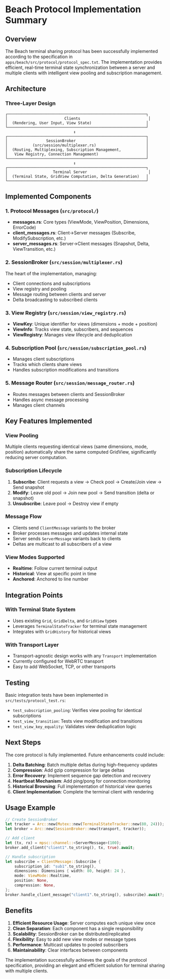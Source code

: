 # Beach Protocol Implementation Summary

## Overview

The Beach terminal sharing protocol has been successfully implemented according to the specification in `apps/beach/src/protocol/protocol_spec.txt`. The implementation provides efficient, real-time terminal state synchronization between a server and multiple clients with intelligent view pooling and subscription management.

## Architecture

### Three-Layer Design

```
┌─────────────────────────────────────────────────────────────┐
│                         Clients                              │
│  (Rendering, User Input, View State)                        │
└─────────────────────────────────────────────────────────────┘
                              ↕
┌─────────────────────────────────────────────────────────────┐
│                 SessionBroker                               │
│           (src/session/multiplexer.rs)                      │
│  (Routing, Multiplexing, Subscription Management,           │
│   View Registry, Connection Management)                     │
└─────────────────────────────────────────────────────────────┘
                              ↕
┌─────────────────────────────────────────────────────────────┐
│                    Terminal Server                           │
│  (Terminal State, GridView Computation, Delta Generation)   │
└─────────────────────────────────────────────────────────────┘
```

## Implemented Components

### 1. Protocol Messages (`src/protocol/`)
- **messages.rs**: Core types (ViewMode, ViewPosition, Dimensions, ErrorCode)
- **client_messages.rs**: Client→Server messages (Subscribe, ModifySubscription, etc.)
- **server_messages.rs**: Server→Client messages (Snapshot, Delta, ViewTransition, etc.)

### 2. SessionBroker (`src/session/multiplexer.rs`)
The heart of the implementation, managing:
- Client connections and subscriptions
- View registry and pooling
- Message routing between clients and server
- Delta broadcasting to subscribed clients

### 3. View Registry (`src/session/view_registry.rs`)
- **ViewKey**: Unique identifier for views (dimensions + mode + position)
- **ViewInfo**: Tracks view state, subscribers, and sequences
- **ViewRegistry**: Manages view lifecycle and deduplication

### 4. Subscription Pool (`src/session/subscription_pool.rs`)
- Manages client subscriptions
- Tracks which clients share views
- Handles subscription modifications and transitions

### 5. Message Router (`src/session/message_router.rs`)
- Routes messages between clients and SessionBroker
- Handles async message processing
- Manages client channels

## Key Features Implemented

### View Pooling
Multiple clients requesting identical views (same dimensions, mode, position) automatically share the same computed GridView, significantly reducing server computation.

### Subscription Lifecycle
1. **Subscribe**: Client requests a view → Check pool → Create/Join view → Send snapshot
2. **Modify**: Leave old pool → Join new pool → Send transition (delta or snapshot)
3. **Unsubscribe**: Leave pool → Destroy view if empty

### Message Flow
- Clients send `ClientMessage` variants to the broker
- Broker processes messages and updates internal state
- Server sends `ServerMessage` variants back to clients
- Deltas are multicast to all subscribers of a view

### View Modes Supported
- **Realtime**: Follow current terminal output
- **Historical**: View at specific point in time
- **Anchored**: Anchored to line number

## Integration Points

### With Terminal State System
- Uses existing `Grid`, `GridDelta`, and `GridView` types
- Leverages `TerminalStateTracker` for terminal state management
- Integrates with `GridHistory` for historical views

### With Transport Layer
- Transport-agnostic design works with any `Transport` implementation
- Currently configured for WebRTC transport
- Easy to add WebSocket, TCP, or other transports

## Testing

Basic integration tests have been implemented in `src/tests/protocol_test.rs`:
- `test_subscription_pooling`: Verifies view pooling for identical subscriptions
- `test_view_transition`: Tests view modification and transitions
- `test_view_key_equality`: Validates view deduplication logic

## Next Steps

The core protocol is fully implemented. Future enhancements could include:

1. **Delta Batching**: Batch multiple deltas during high-frequency updates
2. **Compression**: Add gzip compression for large deltas
3. **Error Recovery**: Implement sequence gap detection and recovery
4. **Heartbeat Mechanism**: Add ping/pong for connection monitoring
5. **Historical Browsing**: Full implementation of historical view queries
6. **Client Implementation**: Complete the terminal client with rendering

## Usage Example

```rust
// Create SessionBroker
let tracker = Arc::new(Mutex::new(TerminalStateTracker::new(80, 24)));
let broker = Arc::new(SessionBroker::new(transport, tracker));

// Add client
let (tx, rx) = mpsc::channel::<ServerMessage>(100);
broker.add_client("client1".to_string(), tx, true).await;

// Handle subscription
let subscribe = ClientMessage::Subscribe {
    subscription_id: "sub1".to_string(),
    dimensions: Dimensions { width: 80, height: 24 },
    mode: ViewMode::Realtime,
    position: None,
    compression: None,
};
broker.handle_client_message("client1".to_string(), subscribe).await?;
```

## Benefits

1. **Efficient Resource Usage**: Server computes each unique view once
2. **Clean Separation**: Each component has a single responsibility
3. **Scalability**: SessionBroker can be distributed/replicated
4. **Flexibility**: Easy to add new view modes or message types
5. **Performance**: Multicast updates to pooled subscribers
6. **Maintainability**: Clear interfaces between components

The implementation successfully achieves the goals of the protocol specification, providing an elegant and efficient solution for terminal sharing with multiple clients.